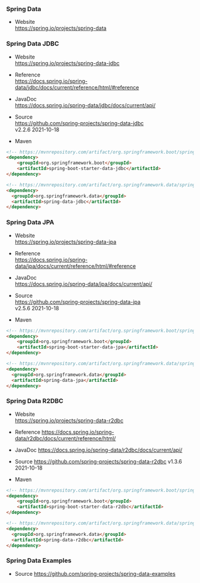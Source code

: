 
### Spring Data

- Website  
  https://spring.io/projects/spring-data

### Spring Data JDBC

- Website  
  https://spring.io/projects/spring-data-jdbc

- Reference  
  https://docs.spring.io/spring-data/jdbc/docs/current/reference/html/#reference

- JavaDoc  
  https://docs.spring.io/spring-data/jdbc/docs/current/api/

- Source  
  https://github.com/spring-projects/spring-data-jdbc  
  v2.2.6 2021-10-18

- Maven
```html
<!-- https://mvnrepository.com/artifact/org.springframework.boot/spring-boot-starter-data-jdbc -->
<dependency>
    <groupId>org.springframework.boot</groupId>
    <artifactId>spring-boot-starter-data-jdbc</artifactId>
</dependency>

<!-- https://mvnrepository.com/artifact/org.springframework.data/spring-data-jdbc -->
<dependency>
  <groupId>org.springframework.data</groupId>
  <artifactId>spring-data-jdbc</artifactId>
</dependency>
```

### Spring Data JPA

- Website  
  https://spring.io/projects/spring-data-jpa

- Reference  
  https://docs.spring.io/spring-data/jpa/docs/current/reference/html/#reference

- JavaDoc  
  https://docs.spring.io/spring-data/jpa/docs/current/api/

- Source  
  https://github.com/spring-projects/spring-data-jpa  
  v2.5.6 2021-10-18

- Maven
```html
<!-- https://mvnrepository.com/artifact/org.springframework.boot/spring-boot-starter-data-jpa -->
<dependency>
    <groupId>org.springframework.boot</groupId>
    <artifactId>spring-boot-starter-data-jpa</artifactId>
</dependency>

<!-- https://mvnrepository.com/artifact/org.springframework.data/spring-data-jpa -->
<dependency>
  <groupId>org.springframework.data</groupId>
  <artifactId>spring-data-jpa</artifactId>
</dependency>
```

### Spring Data R2DBC

- Website  
  https://spring.io/projects/spring-data-r2dbc

- Reference
  https://docs.spring.io/spring-data/r2dbc/docs/current/reference/html/

- JavaDoc
  https://docs.spring.io/spring-data/r2dbc/docs/current/api/

- Source
  https://github.com/spring-projects/spring-data-r2dbc
  v1.3.6 2021-10-18

- Maven
```html
<!-- https://mvnrepository.com/artifact/org.springframework.boot/spring-boot-starter-data-r2dbc -->
<dependency>
    <groupId>org.springframework.boot</groupId>
    <artifactId>spring-boot-starter-data-r2dbc</artifactId>
</dependency>

<!-- https://mvnrepository.com/artifact/org.springframework.data/spring-data-r2dbc -->
<dependency>
  <groupId>org.springframework.data</groupId>
  <artifactId>spring-data-r2dbc</artifactId>
</dependency>
```

### Spring Data Examples

- Source
  https://github.com/spring-projects/spring-data-examples


